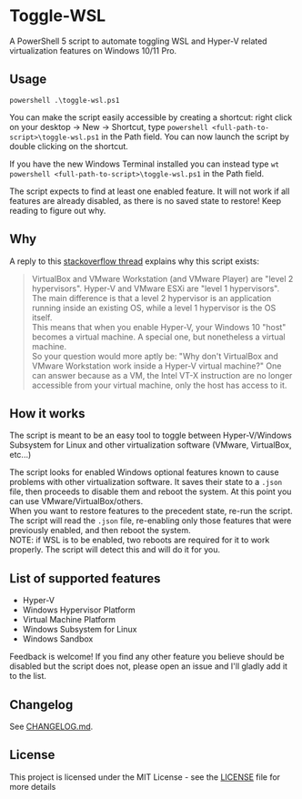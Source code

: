 # Toggle-WSL
A PowerShell 5 script to automate toggling WSL and Hyper-V related virtualization features on Windows 10/11 Pro.

## Usage
```
powershell .\toggle-wsl.ps1
```
You can make the script easily accessible by creating a shortcut: right click on your desktop -> New -> Shortcut, type `powershell <full-path-to-script>\toggle-wsl.ps1` in the Path field. You can now launch the script by double clicking on the shortcut.

If you have the new Windows Terminal installed you can instead type `wt powershell <full-path-to-script>\toggle-wsl.ps1` in the Path field.

The script expects to find at least one enabled feature. It will not work if all features are already disabled, as there is no saved state to restore! Keep reading to figure out why.

## Why
A reply to this [stackoverflow thread](https://superuser.com/questions/1208850/why-cant-virtualbox-or-vmware-run-with-hyper-v-enabled-on-windows-10) explains why this script exists:

> VirtualBox and VMware Workstation (and VMware Player) are "level 2 hypervisors". Hyper-V and VMware ESXi are "level 1 hypervisors".  
The main difference is that a level 2 hypervisor is an application running inside an existing OS, while a level 1 hypervisor is the OS itself.  
This means that when you enable Hyper-V, your Windows 10 "host" becomes a virtual machine. A special one, but nonetheless a virtual machine.  
So your question would more aptly be: "Why don't VirtualBox and VMware Workstation work inside a Hyper-V virtual machine?" One can answer because as a VM, the Intel VT-X instruction are no longer accessible from your virtual machine, only the host has access to it.

## How it works
The script is meant to be an easy tool to toggle between Hyper-V/Windows Subsystem for Linux and other virtualization software (VMware, VirtualBox, etc...)

The script looks for enabled Windows optional features known to cause problems with other virtualization software. It saves their state to a `.json` file, then proceeds to disable them and reboot the system. At this point you can use VMware/VirtualBox/others.  
When you want to restore features to the precedent state, re-run the script. The script will read the `.json` file, re-enabling only those features that were previously enabled, and then reboot the system.  
NOTE: if WSL is to be enabled, two reboots are required for it to work properly. The script will detect this and will do it for you.

## List of supported features
- Hyper-V
- Windows Hypervisor Platform
- Virtual Machine Platform
- Windows Subsystem for Linux
- Windows Sandbox

Feedback is welcome! If you find any other feature you believe should be disabled but the script does not, please open an issue and I'll gladly add it to the list.

## Changelog
See [CHANGELOG.md](CHANGELOG.md).

## License
This project is licensed under the MIT License - see the [LICENSE](LICENSE) file for more details
